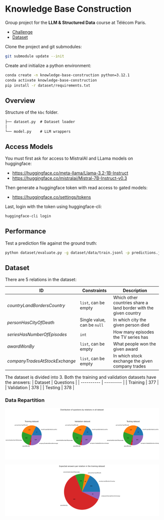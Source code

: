 # Knowledge Base Construction

Group project for the **LLM & Structured Data** course at Télécom Paris.

- [Challenge](https://lm-kbc.github.io/challenge2024/)
- [Dataset](https://github.com/lm-kbc/dataset2024)

Clone the project and git submodules:

```bash
git submodule update --init
```

Create and initialize a python environment:

```bash
conda create -n knowledge-base-construction python=3.12.1
conda activate knowledge-base-construction
pip install -r dataset/requirements.txt
```

## Overview

Structure of the `kbc` folder.

```
├── dataset.py  # Dataset loader
│
└── model.py    # LLM wrappers
```

## Access Models

You must first ask for access to MistralAI and LLama models on huggingface:

- https://huggingface.co/meta-llama/Llama-3.2-1B-Instruct
- https://huggingface.co/mistralai/Mistral-7B-Instruct-v0.3

Then generate a huggingface token with read access to gated models:

- https://huggingface.co/settings/tokens

Last, login with the token using huggingface-cli:

```bash
huggingface-cli login
```

## Performance

Test a prediction file against the ground truth:

```bash
python dataset/evaluate.py -g dataset/data/train.jsonl -p predictions.jsonl
```

## Dataset

There are 5 relations in the dataset:

| ID                             | Constraints                 | Description                                                      |
| ------------------------------ | --------------------------- | ---------------------------------------------------------------- |
| _countryLandBordersCountry_    | `list`, can be empty        | Which other countries share a land border with the given country |
| _personHasCityOfDeath_         | Single value, can be `null` | In which city the given person died                              |
| _seriesHasNumberOfEpisodes_    | `int`                       | How many episodes the TV series has                              |
| _awardWonBy_                   | `list`, can be empty        | What people won the given award                                  |
| _companyTradesAtStockExchange_ | `list`, can be empty        | In which stock exchange the given company trades                 |

The dataset is divided into 3. Both the training and validation datasets have the answers:
| Dataset | Questions |
| ---------- | --------- |
| Training | 377 |
| Validation | 378 |
| Testing | 378 |

### Data Repartition

![Dataset Balance](./images/dataset_balance.png)

![Answers Per Relation](./images/answers_per_relation.png)
